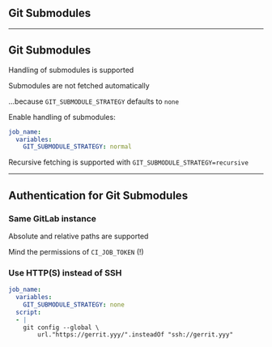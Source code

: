 <!-- .slide: id="gitlab_git_submodules" class="vertical-center" -->

<i class="fa-duotone fa-folder-tree fa-8x fa-duotone-colors-inverted" style="float: right; color: grey;"></i>

## Git Submodules

---

## Git Submodules

Handling of submodules is supported [](https://docs.gitlab.com/ee/ci/git_submodules.html)

Submodules are not fetched automatically

...because `GIT_SUBMODULE_STRATEGY` defaults to `none`

Enable handling of submodules:

```yaml
job_name:
  variables:
    GIT_SUBMODULE_STRATEGY: normal
```

Recursive fetching is supported with `GIT_SUBMODULE_STRATEGY=recursive`

---

## Authentication for Git Submodules

### Same GitLab instance

Absolute and relative paths are supported

Mind the permissions of `CI_JOB_TOKEN` (!)

### Use HTTP(S) instead of SSH

```yaml
job_name:
  variables:
    GIT_SUBMODULE_STRATEGY: none
  script:
  - |
    git config --global \
        url."https://gerrit.yyy/".insteadOf "ssh://gerrit.yyy"
```
